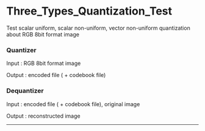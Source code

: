 # Three_Types_Quantization_Test
Test scalar uniform, scalar non-uniform, vector non-uniform quantization about RGB 8bit format image

### Quantizer

Input  : RGB 8bit format image

Output : encoded file ( + codebook file)

### Dequantizer

Input  : encoded file ( + codebook file), original image

Output : reconstructed image

----------------
